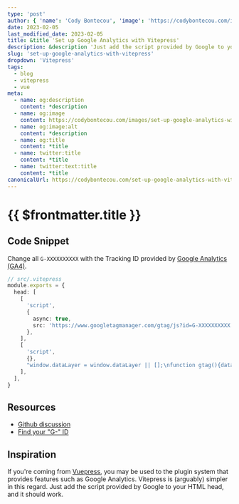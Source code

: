 ```yaml
---
type: 'post'
author: { 'name': 'Cody Bontecou', 'image': 'https://codybontecou.com/images/cody-abstract.jpeg' }
date: 2023-02-05
last_modified_date: 2023-02-05
title: &title 'Set up Google Analytics with Vitepress'
description: &description 'Just add the script provided by Google to your HTML head, and it should work.'
slug: 'set-up-google-analytics-with-vitepress'
dropdown: 'Vitepress'
tags:
  - blog
  - vitepress
  - vue
meta:
  - name: og:description
    content: *description
  - name: og:image
    content: https://codybontecou.com/images/set-up-google-analytics-with-vitepress.png
  - name: og:image:alt
    content: *description
  - name: og:title
    content: *title
  - name: twitter:title
    content: *title
  - name: twitter:text:title
    content: *title
canonicalUrl: https://codybontecou.com/set-up-google-analytics-with-vitepress.html
---
```


# {{ $frontmatter.title }}

## Code Snippet

Change all `G-XXXXXXXXXX` with the Tracking ID provided by [Google Analytics (GA4)](https://support.google.com/analytics/answer/9539598?hl=en).

```ts
// src/.vitepress
module.exports = {
  head: [
    [
      'script',
      {
        async: true,
        src: 'https://www.googletagmanager.com/gtag/js?id=G-XXXXXXXXXX',
      },
    ],
    [
      'script',
      {},
      "window.dataLayer = window.dataLayer || [];\nfunction gtag(){dataLayer.push(arguments);}\ngtag('js', new Date());\ngtag('config', 'G-XXXXXXXXXX');",
    ],
  ],
}
```

## Resources

- [Github discussion](https://github.com/vuejs/vitepress/issues/1131)
- [Find your "G-" ID](https://support.google.com/analytics/answer/9539598?hl=en)

## Inspiration

If you're coming from [Vuepress](https://vuepress.vuejs.org/), you may be used to the plugin system that provides features such as Google Analytics. Vitepress is (arguably) simpler in this regard. Just add the script provided by Google to your HTML head, and it should work.
